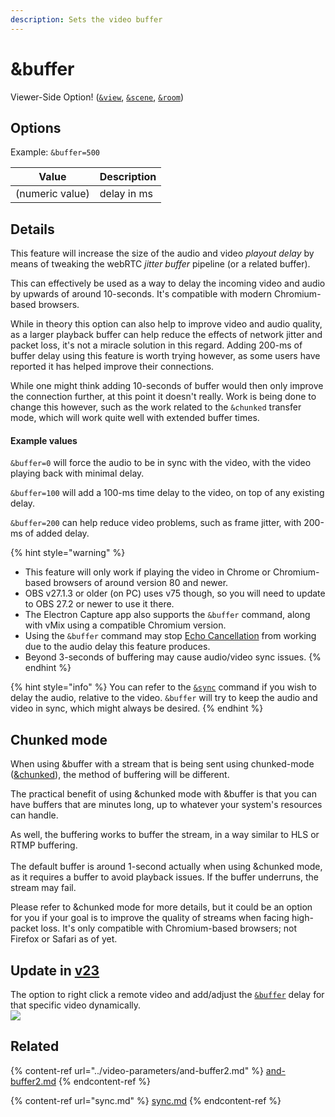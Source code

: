 ```yaml
---
description: Sets the video buffer
---
```


# \&buffer

Viewer-Side Option! ([`&view`](view.md), [`&scene`](scene.md), [`&room`](../../general-settings/room.md))

## Options

Example: `&buffer=500`

| Value           | Description |
| --------------- | ----------- |
| (numeric value) | delay in ms |

## Details

This feature will increase the size of the audio and video _playout delay_ by means of tweaking the webRTC _jitter buffer_ pipeline (or a related buffer).

This can effectively be used as a way to delay the incoming video and audio by upwards of around 10-seconds. It's compatible with modern Chromium-based browsers.

While in theory this option can also help to improve video and audio quality, as a larger playback buffer can help reduce the effects of network jitter and packet loss, it's not a miracle solution in this regard. Adding 200-ms of buffer delay using this feature is worth trying however, as some users have reported it has helped improve their connections.

While one might think adding 10-seconds of buffer would then only improve the connection further, at this point it doesn't really. Work is being done to change this however, such as the work related to the `&chunked` transfer mode, which will work quite well with extended buffer times.

#### Example values

`&buffer=0` will force the audio to be in sync with the video, with the video playing back with minimal delay.

`&buffer=100` will add a 100-ms time delay to the video, on top of any existing delay.

`&buffer=200` can help reduce video problems, such as frame jitter, with 200-ms of added delay.

{% hint style="warning" %}
* This feature will only work if playing the video in Chrome or Chromium-based browsers of around version 80 and newer.
* OBS v27.1.3 or older (on PC) uses v75 though, so you will need to update to OBS 27.2 or newer to use it there.
* The Electron Capture app also supports the `&buffer` command, along with vMix using a compatible Chromium version.
* Using the `&buffer` command may stop [Echo Cancellation](../../source-settings/aec.md) from working due to the audio delay this feature produces.
* Beyond 3-seconds of buffering may cause audio/video sync issues.
{% endhint %}

{% hint style="info" %}
You can refer to the [`&sync`](sync.md) command if you wish to delay the audio, relative to the video. `&buffer` will try to keep the audio and video in sync, which might always be desired.
{% endhint %}

## Chunked mode

When using \&buffer with a stream that is being sent using chunked-mode ([\&chunked](../../newly-added-parameters/and-chunked.md)), the method of buffering will be different.&#x20;

The practical benefit of using \&chunked mode with \&buffer is that you can have buffers that are minutes long, up to whatever your system's resources can handle.

As well, the buffering works to buffer the stream, in a way similar to HLS or RTMP buffering.\
\
The default buffer is around 1-second actually when using \&chunked mode, as it requires a buffer to avoid playback issues. If the buffer underruns, the stream may fail.

Please refer to \&chunked mode for more details, but it could be an option for you if your goal is to improve the quality of streams when facing high-packet loss. It's only compatible with Chromium-based browsers; not Firefox or Safari as of yet.

## Update in [v23](../../releases/v23.md)



The option to right click a remote video and add/adjust the [`&buffer`](buffer.md) delay for that specific video dynamically.\
![](<../../.gitbook/assets/image (173).png>)

## Related

{% content-ref url="../video-parameters/and-buffer2.md" %}
[and-buffer2.md](../video-parameters/and-buffer2.md)
{% endcontent-ref %}

{% content-ref url="sync.md" %}
[sync.md](sync.md)
{% endcontent-ref %}
